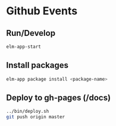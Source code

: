 # Github Events

## Run/Develop

```sh
elm-app-start
```

## Install packages

```sh
elm-app package install <package-name>
```

## Deploy to gh-pages (/docs)

```sh
../bin/deploy.sh
git push origin master
```
